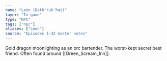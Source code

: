 ```yaml
---
name: "Leon (Dath'ruk'hai)"
layer: "In-game"
type: "NPC"
tags: ["npc"]
aliases: ["Leon"]
source: "Episodes 1–32 master notes"
---
```

Gold dragon moonlighting as an orc bartender. The worst-kept secret best friend. Often found around [[Green_Scream_Inn]].
